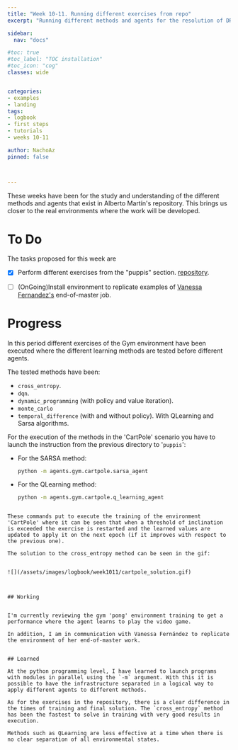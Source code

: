 ```yaml
---
title: "Week 10-11. Running different exercises from repo"
excerpt: "Running different methods and agents for the resolution of DRL problems."

sidebar:
  nav: "docs"

#toc: true
#toc_label: "TOC installation"
#toc_icon: "cog"
classes: wide


categories:
- examples
- landing
tags:
- logbook
- first steps
- tutorials
- weeks 10-11

author: NachoAz
pinned: false



---
```


These weeks have been for the study and understanding of the different methods and agents that exist in Alberto Martín's repository. This brings us closer to the real environments where the work will be developed.

# To Do

The tasks proposed for this week are

- [X] Perform different exercises from the "puppis" section. [repository](https://github.com/RoboticsLabURJC/2019-phd-alberto-martin/tree/master/puppis).
- [ ] (OnGoing)Install environment to replicate examples of [Vanessa Fernandez's](https://github.com/RoboticsLabURJC/2017-tfm-vanessa-fernandez) end-of-master job.


# Progress


In this period different exercises of the Gym environment have been executed where the different learning methods are tested before different agents.

The tested methods have been:

- `cross_entropy`.
- `dqn`.
- `dynamic_programming` (with policy and value iteration).
- `monte_carlo`
- `temporal_difference` (with and without policy). With QLearning and Sarsa algorithms.

For the execution of the methods in the 'CartPole' scenario you have to launch the instruction from the previous directory to '`puppis`':

- For the SARSA method:
  ```bash
  python -m agents.gym.cartpole.sarsa_agent 
  ```

- For the QLearning method:

  ```bash
  python -m agents.gym.cartpole.q_learning_agent
```

These commands put to execute the training of the environment 'CartPole' where it can be seen that when a threshold of inclination is exceeded the exercise is restarted and the learned values are updated to apply it on the next epoch (if it improves with respect to the previous one).

The solution to the cross_entropy method can be seen in the gif:


![](/assets/images/logbook/week1011/cartpole_solution.gif)



## Working


I'm currently reviewing the gym 'pong' environment training to get a performance where the agent learns to play the video game.

In addition, I am in communication with Vanessa Fernández to replicate the environment of her end-of-master work. 


## Learned

At the python programming level, I have learned to launch programs with modules in parallel using the `-m` argument. With this it is possible to have the infrastructure separated in a logical way to apply different agents to different methods.

As for the exercises in the repository, there is a clear difference in the times of training and final solution. The `cross_entropy` method has been the fastest to solve in training with very good results in execution.

Methods such as QLearning are less effective at a time when there is no clear separation of all environmental states.